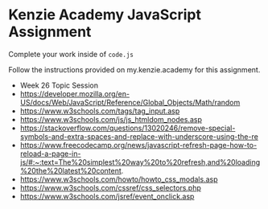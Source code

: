 # Kenzie Academy JavaScript Assignment

Complete your work inside of `code.js`

Follow the instructions provided on my.kenzie.academy for this assignment.
- Week 26 Topic Session 
- https://developer.mozilla.org/en-US/docs/Web/JavaScript/Reference/Global_Objects/Math/random
- https://www.w3schools.com/tags/tag_input.asp
- https://www.w3schools.com/js/js_htmldom_nodes.asp
- https://stackoverflow.com/questions/13020246/remove-special-symbols-and-extra-spaces-and-replace-with-underscore-using-the-re
- https://www.freecodecamp.org/news/javascript-refresh-page-how-to-reload-a-page-in-js/#:~:text=The%20simplest%20way%20to%20refresh,and%20loading%20the%20latest%20content.
- https://www.w3schools.com/howto/howto_css_modals.asp
- https://www.w3schools.com/cssref/css_selectors.php
- https://www.w3schools.com/jsref/event_onclick.asp